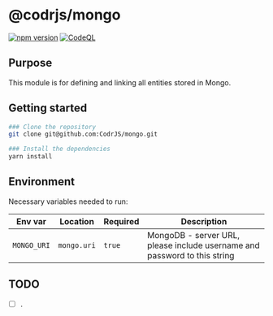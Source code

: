 # @codrjs/mongo

[![npm version](https://img.shields.io/npm/v/@codrjs/mongo)]()
[![CodeQL](https://github.com/CodrJS/mongo/actions/workflows/codeql.yml/badge.svg?branch=main)](https://github.com/CodrJS/mongo/actions/workflows/codeql.yml)

## Purpose

This module is for defining and linking all entities stored in Mongo.

## Getting started

```bash
### Clone the repository
git clone git@github.com:CodrJS/mongo.git

### Install the dependencies
yarn install
```

## Environment

Necessary variables needed to run:

| Env var     | Location    | Required | Description                                                               |
| ----------- | ----------- | -------- | ------------------------------------------------------------------------- |
| `MONGO_URI` | `mongo.uri` | `true`   | MongoDB - server URL, please include username and password to this string |

## TODO

- [ ] .
